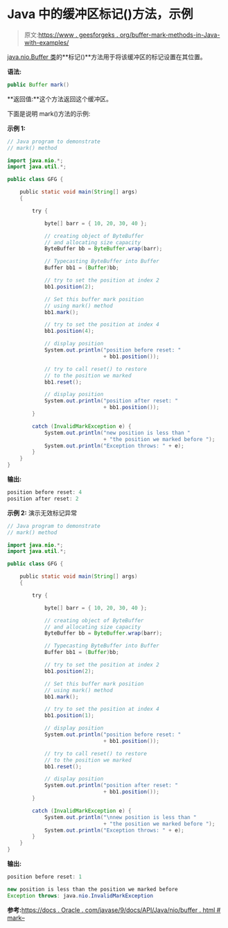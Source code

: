 # Java 中的缓冲区标记()方法，示例

> 原文:[https://www . geesforgeks . org/buffer-mark-methods-in-Java-with-examples/](https://www.geeksforgeeks.org/buffer-mark-methods-in-java-with-examples/)

[java.nio.Buffer 类](https://www.geeksforgeeks.org/tag/java-bytebuffer/)的**标记()**方法用于将该缓冲区的标记设置在其位置。

**语法:**

```java
public Buffer mark()
```

**返回值:**这个方法返回这个缓冲区。

下面是说明 mark()方法的示例:

**示例 1:**

```java
// Java program to demonstrate
// mark() method

import java.nio.*;
import java.util.*;

public class GFG {

    public static void main(String[] args)
    {

        try {

            byte[] barr = { 10, 20, 30, 40 };

            // creating object of ByteBuffer
            // and allocating size capacity
            ByteBuffer bb = ByteBuffer.wrap(barr);

            // Typecasting ByteBuffer into Buffer
            Buffer bb1 = (Buffer)bb;

            // try to set the position at index 2
            bb1.position(2);

            // Set this buffer mark position
            // using mark() method
            bb1.mark();

            // try to set the position at index 4
            bb1.position(4);

            // display position
            System.out.println("position before reset: "
                               + bb1.position());

            // try to call reset() to restore
            // to the position we marked
            bb1.reset();

            // display position
            System.out.println("position after reset: "
                               + bb1.position());
        }

        catch (InvalidMarkException e) {
            System.out.println("new position is less than "
                               + "the position we marked before ");
            System.out.println("Exception throws: " + e);
        }
    }
}
```

**输出:**

```java
position before reset: 4
position after reset: 2

```

**示例 2:** 演示无效标记异常

```java
// Java program to demonstrate
// mark() method

import java.nio.*;
import java.util.*;

public class GFG {

    public static void main(String[] args)
    {

        try {

            byte[] barr = { 10, 20, 30, 40 };

            // creating object of ByteBuffer
            // and allocating size capacity
            ByteBuffer bb = ByteBuffer.wrap(barr);

            // Typecasting ByteBuffer into Buffer
            Buffer bb1 = (Buffer)bb;

            // try to set the position at index 2
            bb1.position(2);

            // Set this buffer mark position
            // using mark() method
            bb1.mark();

            // try to set the position at index 4
            bb1.position(1);

            // display position
            System.out.println("position before reset: "
                               + bb1.position());

            // try to call reset() to restore
            // to the position we marked
            bb1.reset();

            // display position
            System.out.println("position after reset: "
                               + bb1.position());
        }

        catch (InvalidMarkException e) {
            System.out.println("\nnew position is less than "
                               + "the position we marked before ");
            System.out.println("Exception throws: " + e);
        }
    }
}
```

**输出:**

```java
position before reset: 1

new position is less than the position we marked before 
Exception throws: java.nio.InvalidMarkException

```

**参考:**[https://docs . Oracle . com/javase/9/docs/API/Java/nio/buffer . html # mark–](https://docs.oracle.com/javase/9/docs/api/java/nio/Buffer.html#mark--)